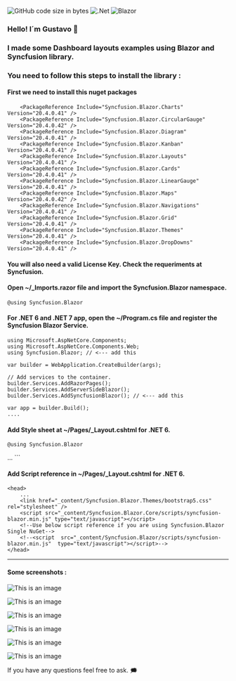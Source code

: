 ![GitHub code size in bytes](https://img.shields.io/github/languages/code-size/gusroitman/BlazorSyncDash?logoColor=red)
![.Net](https://img.shields.io/badge/.NET-5C2D91?logo=.net&logoColor=white)
![Blazor](https://img.shields.io/badge/blazor-%235C2D91.svg?logo=blazor&logoColor=white)
### Hello! I´m Gustavo :wave: 

### I made some Dashboard layouts examples using Blazor and Syncfusion library. 

### You need to follow this steps to install the library :
#### First we need to install this nuget packages
```
    <PackageReference Include="Syncfusion.Blazor.Charts" Version="20.4.0.41" />
    <PackageReference Include="Syncfusion.Blazor.CircularGauge" Version="20.4.0.42" />
    <PackageReference Include="Syncfusion.Blazor.Diagram" Version="20.4.0.41" />
    <PackageReference Include="Syncfusion.Blazor.Kanban" Version="20.4.0.41" />
    <PackageReference Include="Syncfusion.Blazor.Layouts" Version="20.4.0.41" />
    <PackageReference Include="Syncfusion.Blazor.Cards" Version="20.4.0.41" />
    <PackageReference Include="Syncfusion.Blazor.LinearGauge" Version="20.4.0.41" />
    <PackageReference Include="Syncfusion.Blazor.Maps" Version="20.4.0.42" />
    <PackageReference Include="Syncfusion.Blazor.Navigations" Version="20.4.0.41" />
    <PackageReference Include="Syncfusion.Blazor.Grid" Version="20.4.0.41" />
    <PackageReference Include="Syncfusion.Blazor.Themes" Version="20.4.0.41" />
    <PackageReference Include="Syncfusion.Blazor.DropDowns" Version="20.4.0.41" />
```

#### You will also need a valid License Key. Check the requeriments at Syncfusion.

#### Open ~/_Imports.razor file and import the Syncfusion.Blazor namespace.
```
@using Syncfusion.Blazor
```

#### For .NET 6 and .NET 7 app, open the ~/Program.cs file and register the Syncfusion Blazor Service.

```
using Microsoft.AspNetCore.Components;
using Microsoft.AspNetCore.Components.Web;
using Syncfusion.Blazor; // <--- add this

var builder = WebApplication.CreateBuilder(args);

// Add services to the container.
builder.Services.AddRazorPages();
builder.Services.AddServerSideBlazor();
builder.Services.AddSyncfusionBlazor(); // <--- add this

var app = builder.Build();
....
```

#### Add Style sheet at ~/Pages/_Layout.cshtml for .NET 6.
```
@using Syncfusion.Blazor
```
<head>
    ...
    <link href="_content/Syncfusion.Blazor.Themes/bootstrap5.css" rel="stylesheet" />
    <!--Refer theme style sheet as below if you are using Syncfusion.Blazor Single NuGet-->
    <!--<link href="_content/Syncfusion.Blazor/styles/bootstrap5.css" rel="stylesheet" />-->
</head>
```

#### Add Script reference in ~/Pages/_Layout.cshtml for .NET 6.

```
<head>
    ...
    <link href="_content/Syncfusion.Blazor.Themes/bootstrap5.css" rel="stylesheet" />
    <script src="_content/Syncfusion.Blazor.Core/scripts/syncfusion-blazor.min.js" type="text/javascript"></script>
    <!--Use below script reference if you are using Syncfusion.Blazor Single NuGet-->
    <!--<script  src="_content/Syncfusion.Blazor/scripts/syncfusion-blazor.min.js"  type="text/javascript"></script>-->
</head>
```
---

#### Some screenshots :

![This is an image](https://github.com/gusroitman/Blazor-Charts-Examples/blob/master/BlazorSyncDash/wwwroot/images/img1.png)

![This is an image](https://github.com/gusroitman/Blazor-Charts-Examples/blob/master/BlazorSyncDash/wwwroot/images/img2.png)

![This is an image](https://github.com/gusroitman/Blazor-Charts-Examples/blob/master/BlazorSyncDash/wwwroot/images/img3.png)

![This is an image](https://github.com/gusroitman/Blazor-Charts-Examples/blob/master/BlazorSyncDash/wwwroot/images/img4.png)

![This is an image](https://github.com/gusroitman/Blazor-Charts-Examples/blob/master/BlazorSyncDash/wwwroot/images/img5.png)

![This is an image](https://github.com/gusroitman/Blazor-Charts-Examples/blob/master/BlazorSyncDash/wwwroot/images/img6.png)


If you have any questions feel free to ask. :right_anger_bubble:
